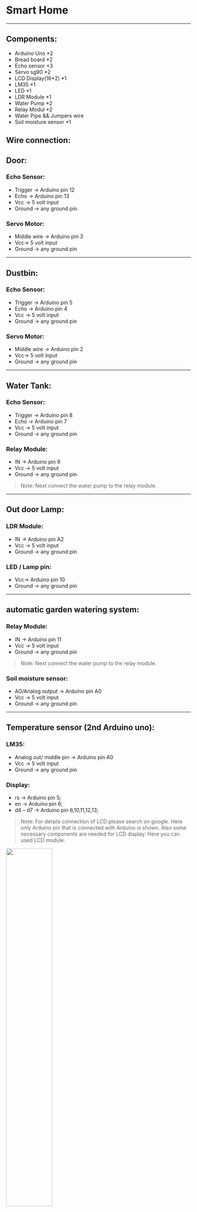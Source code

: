 # Smart Home
------------

## Components:
-	Arduino Uno *2
- Bread board *2
- Echo sensor *3
- Servo sg90 *2
- LCD Display(16*2)  *1
- LM35 *1
- LED *1
- LDR Module *1
- Water Pump *2
- Relay Modul *2
- Water Pipe && Jumpers wire
- Soil moisture sensor *1

## Wire connection:
## Door:
### Echo Sensor:
- Trigger -> Arduino pin 12
- Echo -> Arduino pin 13
- Vcc -> 5 volt input
- Ground -> any ground pin.

### Servo Motor:
-	Middle wire -> Arduino pin 3
-	Vcc-> 5 volt input
-	Ground -> any ground pin
--------------------------

## Dustbin:
### Echo Sensor:
- Trigger -> Arduino pin 5
- Echo -> Arduino pin 4
- Vcc -> 5 volt input
- Ground -> any ground pin

### Servo Motor:
- Middle wire -> Arduino pin 2
- Vcc-> 5 volt input
- Ground -> any ground pin
-----------------------------
## Water Tank: 
### Echo Sensor:
- Trigger -> Arduino pin 8
-	Echo -> Arduino pin 7
-	Vcc -> 5 volt input
-	Ground -> any ground pin
### Relay Module:
-	IN -> Arduino pin 9
-	Vcc -> 5 volt input
-	Ground -> any ground pin
> Note: Next connect the water pump to the relay module.
---------------------------------
## Out door Lamp:
### LDR Module:	
- IN -> Arduino pin A2
-	Vcc -> 5 volt input
-	Ground -> any ground pin
### LED / Lamp pin:	
-	Vcc-> Arduino pin 10
-	Ground -> any ground pin
---------------------------------
## automatic garden watering system:
### Relay Module:
-	IN -> Arduino pin 11
-	Vcc -> 5 volt input
-	Ground -> any ground pin
> Note: Next connect the water pump to the relay module.
### Soil moisture sensor:
-	AO/Analog output -> Arduino pin A0
-	Vcc -> 5 volt input
-	Ground -> any ground pin
---------------------------------

## Temperature sensor  (2nd Arduino uno):
### LM35:
-	Analog out/ middle pin -> Arduino pin A0
-	Vcc -> 5 volt input
-	Ground -> any ground pin
### Display:
-	rs -> Arduino pin  5;
-	en -> Arduino pin  6;
-	d4 – d7 -> Arduino pin  6,10,11,12,13;
> Note: For details connection of LCD please search on google. Here only  Arduino pin that is connected with Arduino is shown. Also some necessary components are needed for LCD display. Here you can used LCD module.



[<img src="https://img.youtube.com/vi/rjwWxJp5hI8/maxresdefault.jpg" width="50%">](https://youtu.be/rjwWxJp5hI8)

